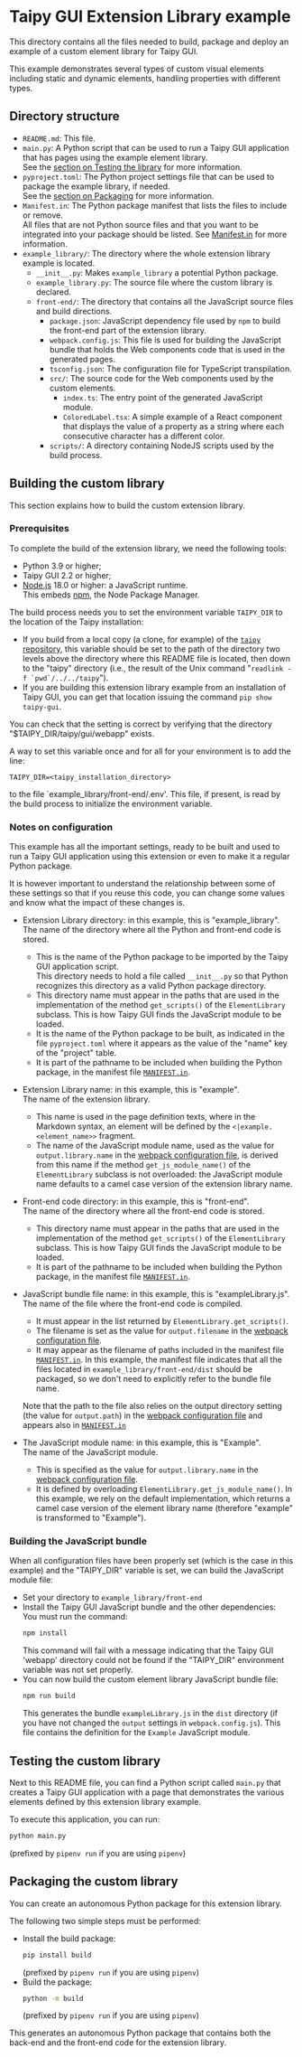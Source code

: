 # Taipy GUI Extension Library example

This directory contains all the files needed to build, package and deploy an example
of a custom element library for Taipy GUI.

This example demonstrates several types of custom visual elements including static
and dynamic elements, handling properties with different types.

## Directory structure

- `README.md`: This file.
- `main.py`: A Python script that can be used to run a Taipy GUI application that
  has pages using the example element library.<br/>
  See the [section on Testing the library](#testing-the-custom-element-library) for more
  information.
- `pyproject.toml`: The Python project settings file that can be used to package
  the example library, if needed.<br/>
  See the [section on Packaging](#packaging) for more information.
- `Manifest.in`: The Python package manifest that lists the files to include or remove.<br/>
  All files that are not Python source files and that you want to be integrated into your package should
  be listed. See [Manifest.in](https://packaging.python.org/en/latest/guides/using-manifest-in/) for
  more information.
- `example_library/`: The directory where the whole extension library example is located.
   - `__init__.py`: Makes `example_library` a potential Python package.
   - `example_library.py`: The source file where the custom library is declared.
   - `front-end/`: The directory that contains all the JavaScript source files and
     build directions.
      - `package.json`: JavaScript dependency file used by `npm` to build the front-end part of
        the extension library.
      - `webpack.config.js`: This file is used for building the JavaScript bundle that
        holds the Web components code that is used in the generated pages.
      - `tsconfig.json`: The configuration file for TypeScript transpilation.
      - `src/`: The source code for the Web components used by the custom elements.
         - `index.ts`: The entry point of the generated JavaScript module.
         - `ColoredLabel.tsx`: A simple example of a React component that displays
           the value of a property as a string where each consecutive character has
           a different color.
      - `scripts/`: A directory containing NodeJS scripts used by the build process.

## Building the custom library

This section explains how to build the custom extension library.

### Prerequisites

To complete the build of the extension library, we need the following tools:

- Python 3.9 or higher;
- Taipy GUI 2.2 or higher;
- [Node.js](https://nodejs.org/en/) 18.0 or higher: a JavaScript runtime.<br/>
  This embeds [npm](https://www.npmjs.com/), the Node Package Manager.

The build process needs you to set the environment variable `TAIPY_DIR` to the location of
the Taipy installation:

- If you build from a local copy (a clone, for example) of the
  [`taipy` repository](https://github.com/Avaiga/taipy/),
  this variable should be set to the path of the directory two levels above the directory where this
  README file is located, then down to the "taipy" directory (i.e., the result of the Unix command
  "``readlink -f `pwd`/../../taipy``").
- If you are building this extension library example from an installation of Taipy GUI, you can
  get that location issuing the command `pip show taipy-gui`.

You can check that the setting is correct by verifying that the directory
"$TAIPY_DIR/taipy/gui/webapp" exists.

A way to set this variable once and for all for your environment is to add the line:
```
TAIPY_DIR=<taipy_installation_directory>
```
to the file `example_library/front-end/.env'. This file, if present, is read by the build process
to initialize the environment variable.

### Notes on configuration

This example has all the important settings, ready to be built and used to run a Taipy GUI
application using this extension or even to make it a regular Python package.

It is however important to understand the relationship between some of these settings so
that if you reuse this code, you can change some values and know what the impact of these
changes is.

- Extension Library directory: in this example, this is "example_library".<br/>
  The name of the directory where all the Python and front-end code is stored.

  - This is the name of the Python package to be imported by the Taipy GUI application
    script.<br/>
    This directory needs to hold a file called `__init__.py` so that Python recognizes this
    directory as a valid Python package directory.
  - This directory name must appear in the paths that are used in the implementation
    of the method `get_scripts()` of the `ElementLibrary` subclass. This is how
    Taipy GUI finds the JavaScript module to be loaded.
  - It is the name of the Python package to be built, as indicated in the file
    `pyproject.toml` where it appears as the value of the "name" key of the "project" table.
  - It is part of the pathname to be included when building the Python package, in
    the manifest file [`MANIFEST.in`](MANIFEST.in).

- Extension Library name: in this example, this is "example".<br/>
  The name of the extension library.

  - This name is used in the page definition texts, where in the Markdown syntax, an element
    will be defined by the `<|example.<element_name>>` fragment.
  - The name of the JavaScript module name, used as the value for `output.library.name` in
    the [webpack configuration file](example_library/front-end/webpack.config.js), is
    derived from this name if the method `get_js_module_name()` of the `ElementLibrary`
    subclass is not overloaded: the JavaScript module name defaults to a camel case version
    of the extension library name.

- Front-end code directory: in this example, this is "front-end".<br/>
  The name of the directory where all the front-end code is stored.<br/>

  - This directory name must appear in the paths that are used in the implementation
    of the method `get_scripts()` of the `ElementLibrary` subclass. This is how
    Taipy GUI finds the JavaScript module to be loaded.
  - It is part of the pathname to be included when building the Python package, in
    the manifest file [`MANIFEST.in`](MANIFEST.in).

- JavaScript bundle file name: in this example, this is "exampleLibrary.js".<br/>
  The name of the file where the front-end code is compiled.<br/>

  - It must appear in the list returned by `ElementLibrary.get_scripts()`.
  - The filename is set as the value for `output.filename` in the
    [webpack configuration file](example_library/front-end/webpack.config.js).
  - It may appear as the filename of paths included in the manifest file
    [`MANIFEST.in`](MANIFEST.in). In this example, the manifest file indicates
    that all the files located in `example_library/front-end/dist` should be
    packaged, so we don't need to explicitly refer to the bundle file name.

  Note that the path to the file also relies on the output directory setting (the
  value for `output.path`) in the
  [webpack configuration file](example_library/front-end/webpack.config.js) and
  appears also in [`MANIFEST.in`](MANIFEST.in)

- The JavaScript module name: in this example, this is "Example".<br/>
  The name of the JavaScript module.

  - This is specified as the value for `output.library.name` in the
    [webpack configuration file](example_library/front-end/webpack.config.js).
  - It is defined by overloading `ElementLibrary.get_js_module_name()`. In this example,
    we rely on the default implementation, which returns a camel case version of the element
    library name (therefore "example" is transformed to "Example").

### Building the JavaScript bundle

When all configuration files have been properly set (which is the case in this example) and
the "TAIPY_DIR" variable is set, we can build the JavaScript module file:

- Set your directory to `example_library/front-end`
- Install the Taipy GUI JavaScript bundle and the other dependencies:<br/>
  You must run the command:
  ```bash
  npm install
  ```
  This command will fail with a message indicating that the Taipy GUI 'webapp' directory
  could not be found if the "TAIPY_DIR" environment variable was not set properly.
- You can now build the custom element library JavaScript bundle file:
  ```bash
  npm run build
  ```
  This generates the bundle `exampleLibrary.js` in the `dist` directory (if you have not
  changed the `output` settings in `webpack.config.js`). This file contains the definition
  for the `Example` JavaScript module.

## Testing the custom library

Next to this README file, you can find a Python script called `main.py` that
creates a Taipy GUI application with a page that demonstrates the various
elements defined by this extension library example.

To execute this application, you can run:
```bash
python main.py
```
(prefixed by `pipenv run` if you are using `pipenv`)

## Packaging the custom library

You can create an autonomous Python package for this extension library.

The following two simple steps must be performed:

- Install the build package:
  ```bash
  pip install build
  ```
  (prefixed by `pipenv run` if you are using `pipenv`)
- Build the package:
  ```bash
  python -m build
  ```
  (prefixed by `pipenv run` if you are using `pipenv`)

This generates an autonomous Python package that contains both the back-end and the
front-end code for the extension library.
